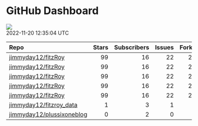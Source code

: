 GitHub Dashboard
================

![](https://github.com/jimmyday12/status/workflows/Render%20Status/badge.svg)  
2022-11-20 12:35:04 UTC

| Repo                                                                      | Stars | Subscribers | Issues | Forks | Status                                                                                                                                                                                | Commit                                                                                                                                                                               |
| :------------------------------------------------------------------------ | ----: | ----------: | -----: | ----: | :------------------------------------------------------------------------------------------------------------------------------------------------------------------------------------ | :----------------------------------------------------------------------------------------------------------------------------------------------------------------------------------- |
| [jimmyday12/fitzRoy](https://github.com/jimmyday12/fitzRoy)               |    99 |          16 |     22 |    27 | [![](https://github.com/jimmyday12/fitzRoy/workflows/R-CMD-check/badge.svg)](https://github.com/jimmyday12/fitzRoy/actions/runs/3471161825)                                           | <a href="https://github.com/jimmyday12/fitzRoy/commit/e9088a5977b503f91c2d2315d9c9bba3ae193800" title="updating actions versions">e9088a</a>                                         |
| [jimmyday12/fitzRoy](https://github.com/jimmyday12/fitzRoy)               |    99 |          16 |     22 |    27 | [![](https://github.com/jimmyday12/fitzRoy/workflows/pkgdown/badge.svg)](https://github.com/jimmyday12/fitzRoy/actions/runs/3332753420)                                               | <a href="https://github.com/jimmyday12/fitzRoy/commit/e9088a5977b503f91c2d2315d9c9bba3ae193800" title="updating actions versions">e9088a</a>                                         |
| [jimmyday12/fitzRoy](https://github.com/jimmyday12/fitzRoy)               |    99 |          16 |     22 |    27 | [![](https://github.com/jimmyday12/fitzRoy/workflows/Commands/badge.svg)](https://github.com/jimmyday12/fitzRoy/actions/runs/3365870573)                                              | <a href="https://github.com/jimmyday12/fitzRoy/commit/e9088a5977b503f91c2d2315d9c9bba3ae193800" title="updating actions versions">e9088a</a>                                         |
| [jimmyday12/fitzRoy](https://github.com/jimmyday12/fitzRoy)               |    99 |          16 |     22 |    27 | [![](https://github.com/jimmyday12/fitzRoy/workflows/Render%20README/badge.svg)](https://github.com/jimmyday12/fitzRoy/actions/runs/3139661908)                                       | <a href="https://github.com/jimmyday12/fitzRoy/commit/38993137c78c710e5924c0bab486357d47c6922e" title="submitting to CRAN">389931</a>                                                |
| [jimmyday12/fitzRoy](https://github.com/jimmyday12/fitzRoy)               |    99 |          16 |     22 |    27 | [![](https://github.com/jimmyday12/fitzRoy/workflows/pages-build-deployment/badge.svg)](https://github.com/jimmyday12/fitzRoy/actions/runs/3148382547)                                | <a href="https://github.com/jimmyday12/fitzRoy/commit/0c73de3730f4baf41832cb54711cda516466ea2c" title="Built site for fitzRoy: 1.2.0.9000@d84376d">0c73de</a>                        |
| [jimmyday12/fitzroy\_data](https://github.com/jimmyday12/fitzroy_data)    |     1 |           3 |      1 |     0 | [![](https://github.com/jimmyday12/fitzroy_data/workflows/get%20new%20data/badge.svg)](https://github.com/jimmyday12/fitzroy_data/actions/runs/3503701815)                            | <a href="https://github.com/jimmyday12/fitzroy_data/commit/a260f38b8df2b6148303c5220b7ce51a211da5f9" title="updating weekly_data_process">a260f3</a>                                 |
| [jimmyday12/plussixoneblog](https://github.com/jimmyday12/plussixoneblog) |     0 |           2 |      0 |     1 | [![](https://github.com/jimmyday12/plussixoneblog/workflows/Get%20new%20data%20and%20rebuild%20site/badge.svg)](https://github.com/jimmyday12/plussixoneblog/actions/runs/3507709684) | <a href="https://github.com/jimmyday12/plussixoneblog/commit/f21307f84630b2fac207f4fa40a81b105bf3729f" title="Commit from GitHub Actions (Get new data and rebuild site)">f21307</a> |
